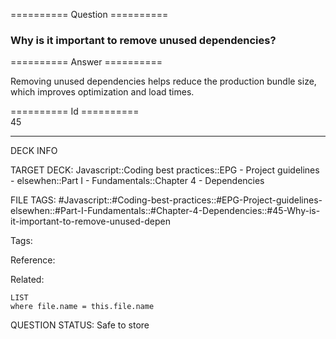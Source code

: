 ========== Question ==========  

### Why is it important to remove unused dependencies?  

========== Answer ==========  

Removing unused dependencies helps reduce the production bundle size, which improves optimization and load times.

========== Id ==========  
45

---

DECK INFO

TARGET DECK: Javascript::Coding best practices::EPG - Project guidelines - elsewhen::Part I - Fundamentals::Chapter 4 - Dependencies

FILE TAGS: #Javascript::#Coding-best-practices::#EPG-Project-guidelines-elsewhen::#Part-I-Fundamentals::#Chapter-4-Dependencies::#45-Why-is-it-important-to-remove-unused-depen

Tags:

Reference:

Related:

```dataview
LIST
where file.name = this.file.name
```

QUESTION STATUS: Safe to store
